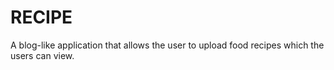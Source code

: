 # RECIPE
A blog-like application that allows the user to upload food recipes which the users can view.

